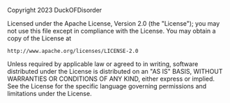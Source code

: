 Copyright 2023 DuckOFDisorder  

Licensed under the Apache License, Version 2.0 (the "License"); you may not use this file except in compliance with the License.  You may obtain a copy of the License at  

    http://www.apache.org/licenses/LICENSE-2.0  

Unless required by applicable law or agreed to in writing, software distributed under the License is distributed on an "AS IS" BASIS, WITHOUT WARRANTIES OR CONDITIONS OF ANY KIND, either express or implied.  
See the License for the specific language governing permissions and
limitations under the License.

